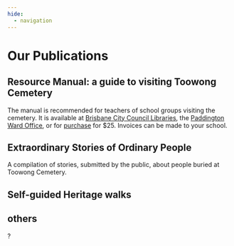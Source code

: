 ```yaml
---
hide:
  - navigation
---
```


#  Our Publications

## Resource Manual: a guide to visiting Toowong Cemetery

The manual is recommended for teachers of school groups visiting the cemetery. It is available at [Brisbane City Council Libraries](https://www.brisbane.qld.gov.au/things-to-see-and-do/council-venues-and-precincts/libraries), the [Paddington Ward Office](https://www.brisbane.qld.gov.au/about-council/governance-and-strategy/lord-mayor-and-councillors/ward-office-locations/paddington-ward), or for <a href="mailto://inquiries@fotc.org.au&subject=Inquiry about the Resource Manual: a guide to visiting Toowong Cemetery">purchase</a> for $25. Invoices can be made to your school.
<!-- Why not publish the resource for free? -->

## Extraordinary Stories of Ordinary People

A compilation of stories, submitted by the public, about people buried at Toowong Cemetery.


## Self-guided Heritage walks


## others

?
